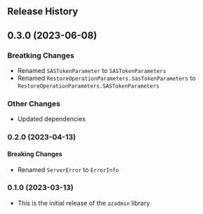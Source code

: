## Release History

## 0.3.0 (2023-06-08)

### Breatking Changes
* Renamed `SASTokenParameter` to `SASTokenParameters`
* Renamed `RestoreOperationParameters.SasTokenParameters` to `RestoreOperationParameters.SASTokenParameters`

### Other Changes
* Updated dependencies

### 0.2.0 (2023-04-13)

#### Breaking Changes
* Renamed `ServerError` to `ErrorInfo`

### 0.1.0 (2023-03-13)
* This is the initial release of the `azadmin` library
